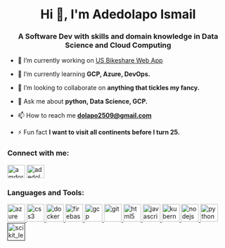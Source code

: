 <h1 align="center">Hi 👋, I'm Adedolapo Ismail</h1>
<h3 align="center">A Software Dev with skills and domain knowledge in Data Science and Cloud Computing</h3>

- 🔭 I’m currently working on [US Bikeshare Web App](https://github.com/adedolapo-ismail/US-Bikeshare-Data-Exploration-Webapp)

- 🌱 I’m currently learning **GCP, Azure, DevOps.**

- 👯 I’m looking to collaborate on **anything that tickles my fancy.**

- 💬 Ask me about **python, Data Science, GCP.**

- 📫 How to reach me **dolapo2509@gmail.com**

- ⚡ Fun fact **I want to visit all continents before I turn 25.**

<p align="left">
<h3 align="left">Connect with me:</h3>
<a href="https://twitter.com/amdorleejagz" target="blank"><img align="center" src="https://cdn.jsdelivr.net/npm/simple-icons@3.0.1/icons/twitter.svg" alt="amdorleejagz" height="30" width="40" /></a>
<a href="https://linkedin.com/in/adedolapo-ismail-2509" target="blank"><img align="center" src="https://cdn.jsdelivr.net/npm/simple-icons@3.0.1/icons/linkedin.svg" alt="adedolapo ismail" height="30" width="40" /></a>
</p>

<h3 align="left">Languages and Tools:</h3>
<p align="left"> <a href="https://azure.microsoft.com/en-in/" target="_blank"> <img src="https://www.vectorlogo.zone/logos/microsoft_azure/microsoft_azure-icon.svg" alt="azure" width="40" height="40"/> </a> <a href="https://www.w3schools.com/css/" target="_blank"> <img src="https://devicons.github.io/devicon/devicon.git/icons/css3/css3-original-wordmark.svg" alt="css3" width="40" height="40"/> </a> <a href="https://www.docker.com/" target="_blank"> <img src="https://devicons.github.io/devicon/devicon.git/icons/docker/docker-original-wordmark.svg" alt="docker" width="40" height="40"/> </a> <a href="https://firebase.google.com/" target="_blank"> <img src="https://www.vectorlogo.zone/logos/firebase/firebase-icon.svg" alt="firebase" width="40" height="40"/> </a> <a href="https://cloud.google.com" target="_blank"> <img src="https://www.vectorlogo.zone/logos/google_cloud/google_cloud-icon.svg" alt="gcp" width="40" height="40"/> </a> <a href="https://git-scm.com/" target="_blank"> <img src="https://www.vectorlogo.zone/logos/git-scm/git-scm-icon.svg" alt="git" width="40" height="40"/> </a> <a href="https://www.w3.org/html/" target="_blank"> <img src="https://devicons.github.io/devicon/devicon.git/icons/html5/html5-original-wordmark.svg" alt="html5" width="40" height="40"/> </a> <a href="https://developer.mozilla.org/en-US/docs/Web/JavaScript" target="_blank"> <img src="https://devicons.github.io/devicon/devicon.git/icons/javascript/javascript-original.svg" alt="javascript" width="40" height="40"/> </a> <a href="https://kubernetes.io" target="_blank"> <img src="https://www.vectorlogo.zone/logos/kubernetes/kubernetes-icon.svg" alt="kubernetes" width="40" height="40"/> </a> <a href="https://nodejs.org" target="_blank"> <img src="https://devicons.github.io/devicon/devicon.git/icons/nodejs/nodejs-original-wordmark.svg" alt="nodejs" width="40" height="40"/> </a> <a href="https://www.python.org" target="_blank"> <img src="https://devicons.github.io/devicon/devicon.git/icons/python/python-original.svg" alt="python" width="40" height="40"/> </a> <a href="" target="_blank"> <img src="https://upload.wikimedia.org/wikipedia/commons/0/05/Scikit_learn_logo_small.svg" alt="scikit_learn" width="40" height="40"/> </a> </p>

